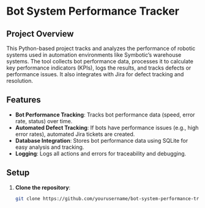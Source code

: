 # Bot System Performance Tracker

## Project Overview

This Python-based project tracks and analyzes the performance of robotic systems used in automation environments like Symbotic’s warehouse systems. The tool collects bot performance data, processes it to calculate key performance indicators (KPIs), logs the results, and tracks defects or performance issues. It also integrates with Jira for defect tracking and resolution.

## Features

- **Bot Performance Tracking**: Tracks bot performance data (speed, error rate, status) over time.
- **Automated Defect Tracking**: If bots have performance issues (e.g., high error rates), automated Jira tickets are created.
- **Database Integration**: Stores bot performance data using SQLite for easy analysis and tracking.
- **Logging**: Logs all actions and errors for traceability and debugging.

## Setup

1. **Clone the repository**:
   ```bash
   git clone https://github.com/yourusername/bot-system-performance-tracker.git
